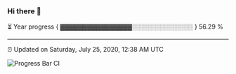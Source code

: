 ### Hi there 👋

⏳ Year progress { ▓▓▓▓▓▓▓▓▓▓▓▓▓▓▓▓░░░░░░░░░░░░░░ } 56.29 %

---

⏰ Updated on Saturday, July 25, 2020, 12:38 AM UTC

![Progress Bar CI](https://github.com/arthurbuhl/arthurbuhl/workflows/Progress%20Bar%20CI/badge.svg)
